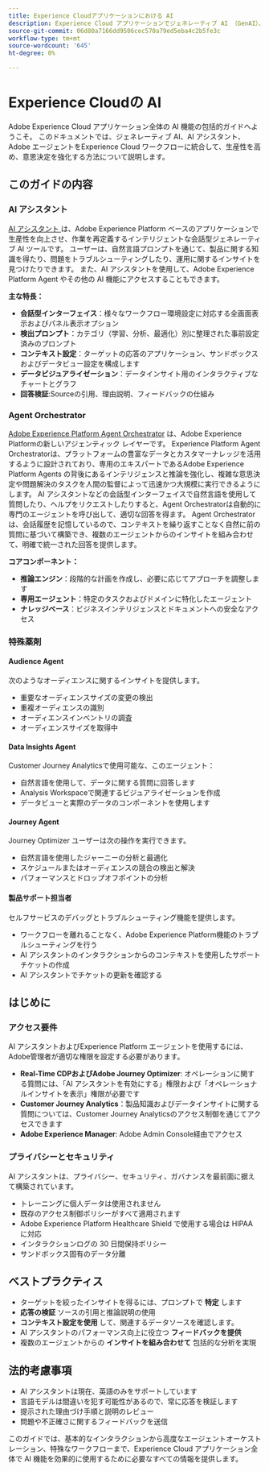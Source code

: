 ```yaml
---
title: Experience Cloudアプリケーションにおける AI
description: Experience Cloud アプリケーションでジェネレーティブ AI （GenAI）、AI アシスタント、およびエージェント AI がどのように使用されるかを説明します。
source-git-commit: 06d80a7166dd9506cec570a79ed5eba4c2b5fe3c
workflow-type: tm+mt
source-wordcount: '645'
ht-degree: 0%

---
```


# Experience Cloudの AI

Adobe Experience Cloud アプリケーション全体の AI 機能の包括的ガイドへようこそ。 このドキュメントでは、ジェネレーティブ AI、AI アシスタント、Adobe エージェントをExperience Cloud ワークフローに統合して、生産性を高め、意思決定を強化する方法について説明します。

## このガイドの内容

### AI アシスタント

[AI アシスタント ](./ai-assistant/ai-assistant-ui.md) は、Adobe Experience Platform ベースのアプリケーションで生産性を向上させ、作業を再定義するインテリジェントな会話型ジェネレーティブ AI ツールです。 ユーザーは、自然言語プロンプトを通じて、製品に関する知識を得たり、問題をトラブルシューティングしたり、運用に関するインサイトを見つけたりできます。 また、AI アシスタントを使用して、Adobe Experience Platform Agent やその他の AI 機能にアクセスすることもできます。

**主な特長：**

- **会話型インターフェイス**：様々なワークフロー環境設定に対応する全画面表示およびパネル表示オプション
- **検出プロンプト**：カテゴリ（学習、分析、最適化）別に整理された事前設定済みのプロンプト
- **コンテキスト設定**：ターゲットの応答のアプリケーション、サンドボックスおよびデータビュー設定を構成します
- **データビジュアライゼーション**：データインサイト用のインタラクティブなチャートとグラフ
- **回答検証**:Sourceの引用、理由説明、フィードバックの仕組み

### Agent Orchestrator

[Adobe Experience Platform Agent Orchestrator](./agents/agent-orchestrator.md) は、Adobe Experience Platformの新しいアジェンティック レイヤーです。 Experience Platform Agent Orchestratorは、プラットフォームの豊富なデータとカスタマーナレッジを活用するように設計されており、専用のエキスパートであるAdobe Experience Platform Agents の背後にあるインテリジェンスと推論を強化し、複雑な意思決定や問題解決のタスクを人間の監督によって迅速かつ大規模に実行できるようにします。 AI アシスタントなどの会話型インターフェイスで自然言語を使用して質問したり、ヘルプをリクエストしたりすると、Agent Orchestratorは自動的に専門のエージェントを呼び出して、適切な回答を得ます。 Agent Orchestratorは、会話履歴を記憶しているので、コンテキストを繰り返すことなく自然に前の質問に基づいて構築でき、複数のエージェントからのインサイトを組み合わせて、明確で統一された回答を提供します。

**コアコンポーネント：**

- **推論エンジン**：段階的な計画を作成し、必要に応じてアプローチを調整します
- **専用エージェント**：特定のタスクおよびドメインに特化したエージェント
- **ナレッジベース**：ビジネスインテリジェンスとドキュメントへの安全なアクセス

### 特殊薬剤

#### Audience Agent

次のようなオーディエンスに関するインサイトを提供します。

- 重要なオーディエンスサイズの変更の検出
- 重複オーディエンスの識別
- オーディエンスインベントリの調査
- オーディエンスサイズを取得中

#### Data Insights Agent

Customer Journey Analyticsで使用可能な、このエージェント：

- 自然言語を使用して、データに関する質問に回答します
- Analysis Workspaceで関連するビジュアライゼーションを作成
- データビューと実際のデータのコンポーネントを使用します

#### Journey Agent

Journey Optimizer ユーザーは次の操作を実行できます。

- 自然言語を使用したジャーニーの分析と最適化
- スケジュールまたはオーディエンスの競合の検出と解決
- パフォーマンスとドロップオフポイントの分析

#### 製品サポート担当者

セルフサービスのデバッグとトラブルシューティング機能を提供します。

- ワークフローを離れることなく、Adobe Experience Platform機能のトラブルシューティングを行う
- AI アシスタントのインタラクションからのコンテキストを使用したサポートチケットの作成
- AI アシスタントでチケットの更新を確認する

## はじめに

### アクセス要件

AI アシスタントおよびExperience Platform エージェントを使用するには、Adobe管理者が適切な権限を設定する必要があります。

- **Real-Time CDPおよびAdobe Journey Optimizer**: オペレーションに関する質問には、「AI アシスタントを有効にする」権限および「オペレーショナルインサイトを表示」権限が必要です
- **Customer Journey Analytics**：製品知識およびデータインサイトに関する質問については、Customer Journey Analyticsのアクセス制御を通じてアクセスできます
- **Adobe Experience Manager**: Adobe Admin Console経由でアクセス

### プライバシーとセキュリティ

AI アシスタントは、プライバシー、セキュリティ、ガバナンスを最前面に据えて構築されています。

- トレーニングに個人データは使用されません
- 既存のアクセス制御ポリシーがすべて適用されます
- Adobe Experience Platform Healthcare Shield で使用する場合は HIPAA に対応
- インタラクションログの 30 日間保持ポリシー
- サンドボックス固有のデータ分離

## ベストプラクティス

- ターゲットを絞ったインサイトを得るには、プロンプトで **特定** します
- **応答の検証** ソースの引用と推論説明の使用
- **コンテキスト設定を使用** して、関連するデータソースを確認します。
- AI アシスタントのパフォーマンス向上に役立つ **フィードバックを提供**
- 複数のエージェントからの **インサイトを組み合わせて** 包括的な分析を実現

## 法的考慮事項

- AI アシスタントは現在、英語のみをサポートしています
- 言語モデルは間違いを犯す可能性があるので、常に応答を検証します
- 提示された理由づけ手順と説明のレビュー
- 問題や不正確さに関するフィードバックを送信

このガイドでは、基本的なインタラクションから高度なエージェントオーケストレーション、特殊なワークフローまで、Experience Cloud アプリケーション全体で AI 機能を効果的に使用するために必要なすべての情報を提供します。

